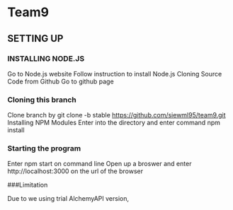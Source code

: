 # Team9

## SETTING UP

### INSTALLING NODE.JS

Go to Node.js website
Follow instruction to install Node.js
Cloning Source Code from Github
Go to github page

### Cloning this branch

Clone branch by git clone -b stable https://github.com/siewml95/team9.git
Installing NPM Modules
Enter into the directory and enter command npm install

### Starting the program

Enter npm start on command line
Open up a broswer and enter http://localhost:3000 on the url of the browser

###Limitation

Due to we using trial AlchemyAPI version, 
